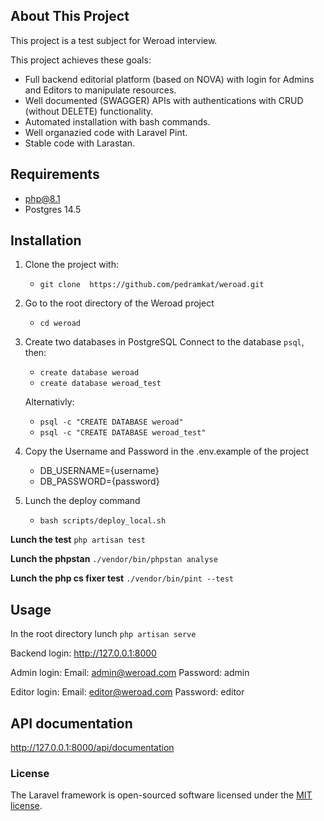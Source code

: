## About This Project

This project is a test subject for Weroad interview.

This project achieves these goals:
- Full backend editorial platform (based on NOVA) with login for Admins and Editors to manipulate resources.
- Well documented (SWAGGER) APIs with authentications with CRUD (without DELETE) functionality.
- Automated installation with bash commands.
- Well organazied code with Laravel Pint.
- Stable code with Larastan.

## Requirements
- php@8.1
- Postgres 14.5

## Installation

1. Clone the project with:
    - `git clone  https://github.com/pedramkat/weroad.git`
2. Go to the root directory of the Weroad project
    - `cd weroad`
3. Create two databases in PostgreSQL
    Connect to the database `psql`, then:
    - `create database weroad`
    - `create database weroad_test`
    
    Alternativly:
    - `psql -c "CREATE DATABASE weroad"`
    - `psql -c "CREATE DATABASE weroad_test"`
4. Copy the Username and Password in the .env.example of the project
    - DB_USERNAME={username}
    - DB_PASSWORD={password}
5. Lunch the deploy command
    - `bash scripts/deploy_local.sh`

**Lunch the test**
`php artisan test`

**Lunch the phpstan**
`./vendor/bin/phpstan analyse`

**Lunch the php cs fixer test**
`./vendor/bin/pint --test`

## Usage
In the root directory lunch
`php artisan serve`

Backend login:
http://127.0.0.1:8000

Admin login:
Email: admin@weroad.com
Password: admin

Editor login:
Email: editor@weroad.com
Password: editor

## API documentation
http://127.0.0.1:8000/api/documentation
### License

The Laravel framework is open-sourced software licensed under the [MIT license](https://opensource.org/licenses/MIT).
